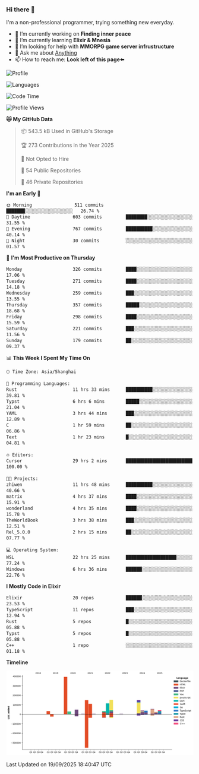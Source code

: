 ### Hi there 👋

I'm a non-professional programmer, trying something new everyday.

<!--
**dyzdyz010/dyzdyz010** is a ✨ _special_ ✨ repository because its `README.md` (this file) appears on your GitHub profile.
-->

- 🔭 I’m currently working on **Finding inner peace**
- 🌱 I’m currently learning **Elixir & Mnesia**
- 🤔 I’m looking for help with **MMORPG game server infrustructure**
- 💬 Ask me about [Anything](https://github.com/dyzdyz010/dyzdyz010/issues)
- 📫 How to reach me: **Look left of this page⬅️**

<!-- - 👯 I’m looking to collaborate on
- 😄 Pronouns: ...
- ⚡ Fun fact: ...
 -->
 
![Profile](https://github-readme-stats.vercel.app/api?username=dyzdyz010&count_private=true&show_icons=true&theme=dracula)

![Languages](https://github-readme-stats.vercel.app/api/top-langs/?username=dyzdyz010&layout=compact&theme=dracula)

<!--START_SECTION:waka-->
![Code Time](http://img.shields.io/badge/Code%20Time-2%2C121%20hrs%2015%20mins-blue)

![Profile Views](http://img.shields.io/badge/Profile%20Views-0-blue)

**🐱 My GitHub Data** 

> 📦 543.5 kB Used in GitHub's Storage 
 > 
> 🏆 273 Contributions in the Year 2025
 > 
> 🚫 Not Opted to Hire
 > 
> 📜 54 Public Repositories 
 > 
> 🔑 46 Private Repositories 
 > 
**I'm an Early 🐤** 

```text
🌞 Morning                511 commits         ███████░░░░░░░░░░░░░░░░░░   26.74 % 
🌆 Daytime                603 commits         ████████░░░░░░░░░░░░░░░░░   31.55 % 
🌃 Evening                767 commits         ██████████░░░░░░░░░░░░░░░   40.14 % 
🌙 Night                  30 commits          ░░░░░░░░░░░░░░░░░░░░░░░░░   01.57 % 
```
📅 **I'm Most Productive on Thursday** 

```text
Monday                   326 commits         ████░░░░░░░░░░░░░░░░░░░░░   17.06 % 
Tuesday                  271 commits         ████░░░░░░░░░░░░░░░░░░░░░   14.18 % 
Wednesday                259 commits         ███░░░░░░░░░░░░░░░░░░░░░░   13.55 % 
Thursday                 357 commits         █████░░░░░░░░░░░░░░░░░░░░   18.68 % 
Friday                   298 commits         ████░░░░░░░░░░░░░░░░░░░░░   15.59 % 
Saturday                 221 commits         ███░░░░░░░░░░░░░░░░░░░░░░   11.56 % 
Sunday                   179 commits         ██░░░░░░░░░░░░░░░░░░░░░░░   09.37 % 
```


📊 **This Week I Spent My Time On** 

```text
🕑︎ Time Zone: Asia/Shanghai

💬 Programming Languages: 
Rust                     11 hrs 33 mins      ██████████░░░░░░░░░░░░░░░   39.81 % 
Typst                    6 hrs 6 mins        █████░░░░░░░░░░░░░░░░░░░░   21.04 % 
YAML                     3 hrs 44 mins       ███░░░░░░░░░░░░░░░░░░░░░░   12.89 % 
C                        1 hr 59 mins        ██░░░░░░░░░░░░░░░░░░░░░░░   06.86 % 
Text                     1 hr 23 mins        █░░░░░░░░░░░░░░░░░░░░░░░░   04.81 % 

🔥 Editors: 
Cursor                   29 hrs 2 mins       █████████████████████████   100.00 % 

🐱‍💻 Projects: 
zhiwen                   11 hrs 48 mins      ██████████░░░░░░░░░░░░░░░   40.66 % 
matrix                   4 hrs 37 mins       ████░░░░░░░░░░░░░░░░░░░░░   15.91 % 
wonderland               4 hrs 35 mins       ████░░░░░░░░░░░░░░░░░░░░░   15.78 % 
TheWorldBook             3 hrs 38 mins       ███░░░░░░░░░░░░░░░░░░░░░░   12.51 % 
Rel_5.0.0                2 hrs 15 mins       ██░░░░░░░░░░░░░░░░░░░░░░░   07.77 % 

💻 Operating System: 
WSL                      22 hrs 25 mins      ███████████████████░░░░░░   77.24 % 
Windows                  6 hrs 36 mins       ██████░░░░░░░░░░░░░░░░░░░   22.76 % 
```

**I Mostly Code in Elixir** 

```text
Elixir                   20 repos            ██████░░░░░░░░░░░░░░░░░░░   23.53 % 
TypeScript               11 repos            ███░░░░░░░░░░░░░░░░░░░░░░   12.94 % 
Rust                     5 repos             █░░░░░░░░░░░░░░░░░░░░░░░░   05.88 % 
Typst                    5 repos             █░░░░░░░░░░░░░░░░░░░░░░░░   05.88 % 
C++                      1 repo              ░░░░░░░░░░░░░░░░░░░░░░░░░   01.18 % 
```



**Timeline**

![Lines of Code chart](https://raw.githubusercontent.com/dyzdyz010/dyzdyz010/master/assets/bar_graph.png)


 Last Updated on 19/09/2025 18:40:47 UTC
<!--END_SECTION:waka-->
